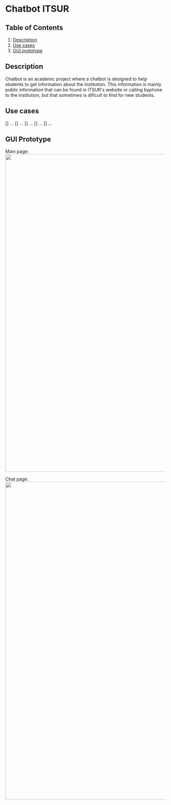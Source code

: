 # Chatbot ITSUR

## Table of Contents
1. [Description](#Description)
2. [Use cases](#Use-Cases)
3. [GUI prototype](#GUI'prototype)

## Description
Chatbot is an academic project where a chatbot is designed to help students to get information about the institution. This information is mainly public information that can be found in ITSUR's website or calling byphone to the institution, but that sometimes is dificult to find for new students.

## Use cases
[] ...
[] ...
[] ...
[] ...
[] ...

## GUI Prototype

Main page:
<img src="https://github.com/Adrian-Gonzalez190400/Chatbot/blob/master/PrototipoGUIInicio.jpg" width=1000>

Chat page:
<img src="https://github.com/Adrian-Gonzalez190400/Chatbot/blob/master/PrototipoGUIChat.jpg" width=1000>

